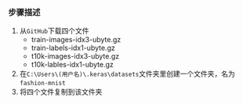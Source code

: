 ### 步骤描述

1. 从`GitHub`下载四个文件
   - train-images-idx3-ubyte.gz
   - train-labels-idx1-ubyte.gz
   - t10k-images-idx3-ubyte.gz
   - t10k-lables-idx1-ubyte.gz
2. 在`C:\Users\(用户名)\.keras\datasets`文件夹里创建一个文件夹，名为`fashion-mnist`
3. 将四个文件复制到该文件夹

